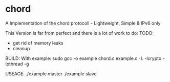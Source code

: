 # chord
A Implementation of the chord protocoll - Lightweight, Simple &amp; IPv6 only

This Version is far from perfect and there is a lot of work to do:
TODO:
- get rid of memory leaks
- cleanup

BUILD:
With example: sudo gcc -o example chord.c example.c -I. -lcrypto -lpthread -g

USEAGE:
./example master <bind addr>
./example slave <bind addr> <master addr>

